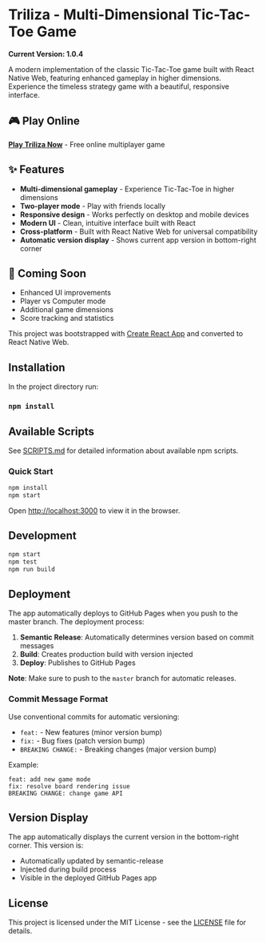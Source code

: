 # Triliza - Multi-Dimensional Tic-Tac-Toe Game

**Current Version: 1.0.4**

A modern implementation of the classic Tic-Tac-Toe game built with React Native Web, featuring enhanced gameplay in higher dimensions. Experience the timeless strategy game with a beautiful, responsive interface.

## 🎮 Play Online

**[Play Triliza Now](https://jger.github.io/triliza/)** - Free online multiplayer game

## ✨ Features

- **Multi-dimensional gameplay** - Experience Tic-Tac-Toe in higher dimensions
- **Two-player mode** - Play with friends locally
- **Responsive design** - Works perfectly on desktop and mobile devices
- **Modern UI** - Clean, intuitive interface built with React
- **Cross-platform** - Built with React Native Web for universal compatibility
- **Automatic version display** - Shows current app version in bottom-right corner

## 🚀 Coming Soon

- Enhanced UI improvements
- Player vs Computer mode
- Additional game dimensions
- Score tracking and statistics

This project was bootstrapped with [Create React App](https://github.com/facebook/create-react-app) and converted to React Native Web.

## Installation

In the project directory run:

### `npm install`

## Available Scripts

See [SCRIPTS.md](SCRIPTS.md) for detailed information about available npm scripts.

### Quick Start

```bash
npm install
npm start
```

Open [http://localhost:3000](http://localhost:3000) to view it in the browser.

## Development

```bash
npm start
npm test
npm run build
```

## Deployment

The app automatically deploys to GitHub Pages when you push to the master branch. The deployment process:

1. **Semantic Release**: Automatically determines version based on commit messages
2. **Build**: Creates production build with version injected
3. **Deploy**: Publishes to GitHub Pages

**Note**: Make sure to push to the `master` branch for automatic releases.

### Commit Message Format

Use conventional commits for automatic versioning:

- `feat:` - New features (minor version bump)
- `fix:` - Bug fixes (patch version bump)
- `BREAKING CHANGE:` - Breaking changes (major version bump)

Example:
```
feat: add new game mode
fix: resolve board rendering issue
BREAKING CHANGE: change game API
```

## Version Display

The app automatically displays the current version in the bottom-right corner. This version is:

- Automatically updated by semantic-release
- Injected during build process
- Visible in the deployed GitHub Pages app

## License

This project is licensed under the MIT License - see the [LICENSE](LICENSE) file for details.


